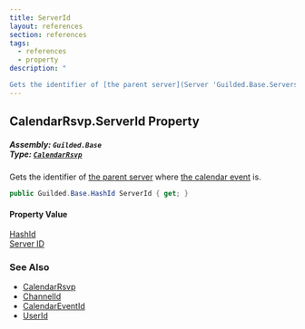 ```yaml
---
title: ServerId
layout: references
section: references
tags:
  - references
  - property
description: "

Gets the identifier of [the parent server](Server 'Guilded.Base.Servers.Server') where [the calendar event](CalendarRsvp.CalendarEventId 'Guilded.Base.Content.CalendarRsvp.CalendarEventId') is."
---
```


## CalendarRsvp.ServerId Property
##### **Assembly:** `Guilded.Base`<br/>**Type:** [`CalendarRsvp`](CalendarRsvp 'Guilded.Base.Content.CalendarRsvp')

Gets the identifier of [the parent server](Server 'Guilded.Base.Servers.Server') where [the calendar event](CalendarRsvp.CalendarEventId 'Guilded.Base.Content.CalendarRsvp.CalendarEventId') is.

```csharp
public Guilded.Base.HashId ServerId { get; }
```

#### Property Value
[HashId](HashId 'Guilded.Base.HashId')  
[Server ID](Server.Id 'Guilded.Base.Servers.Server.Id')

### See Also
- [CalendarRsvp](CalendarRsvp 'Guilded.Base.Content.CalendarRsvp')
- [ChannelId](CalendarRsvp.ChannelId 'Guilded.Base.Content.CalendarRsvp.ChannelId')
- [CalendarEventId](CalendarRsvp.CalendarEventId 'Guilded.Base.Content.CalendarRsvp.CalendarEventId')
- [UserId](CalendarRsvp.UserId 'Guilded.Base.Content.CalendarRsvp.UserId')